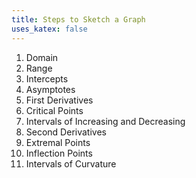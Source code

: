```yaml
---
title: Steps to Sketch a Graph
uses_katex: false
---
```


1. Domain
2. Range
3. Intercepts
4. Asymptotes
5. First Derivatives
6. Critical Points
7. Intervals of Increasing and Decreasing
8. Second Derivatives
9. Extremal Points
10. Inflection Points
11. Intervals of Curvature
